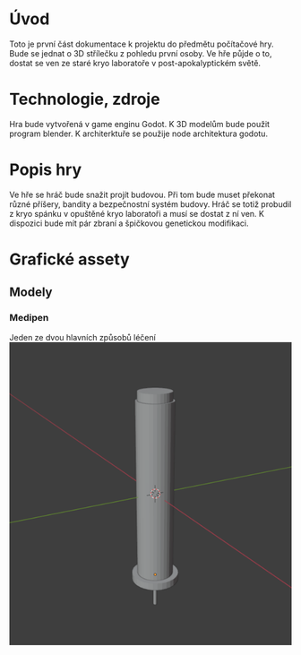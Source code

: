 # Úvod
Toto je první část dokumentace k projektu do předmětu počítačové hry. Bude se 
jednat o 3D střílečku z pohledu první osoby. Ve hře půjde o to, dostat se ven ze staré 
kryo laboratoře v post-apokalyptickém světě.
# Technologie, zdroje
Hra bude vytvořená v game enginu Godot. K 3D modelům bude použit program 
blender. K architerktuře se použije node architektura godotu.
# Popis hry
Ve hře se hráč bude snažit projít budovou. Při tom bude muset překonat různé příšery,
bandity a bezpečnostní systém budovy.
Hráč se totiž probudil z kryo spánku v opuštěné kryo laboratoři a musí se dostat z ní 
ven. K dispozici bude mít pár zbraní a špičkovou genetickou modifikaci.
# Grafické assety
## Modely
### Medipen
Jeden ze dvou hlavních způsobů léčení  
![medipen model](https://github.com/Astat7/fps-game/blob/main/examples/medipen.png)
